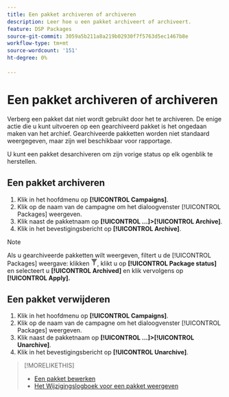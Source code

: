 ```yaml
---
title: Een pakket archiveren of archiveren
description: Leer hoe u een pakket archiveert of archiveert.
feature: DSP Packages
source-git-commit: 3059a5b211a8a219b02930f7f5763d5ec1467b8e
workflow-type: tm+mt
source-wordcount: '151'
ht-degree: 0%

---
```


# Een pakket archiveren of archiveren

Verberg een pakket dat niet wordt gebruikt door het te archiveren. De enige actie die u kunt uitvoeren op een gearchiveerd pakket is het ongedaan maken van het archief. Gearchiveerde pakketten worden niet standaard weergegeven, maar zijn wel beschikbaar voor rapportage.

U kunt een pakket desarchiveren om zijn vorige status op elk ogenblik te herstellen.

## Een pakket archiveren

1. Klik in het hoofdmenu op **[!UICONTROL Campaigns]**.
1. Klik op de naam van de campagne om het dialoogvenster [!UICONTROL Packages] weergeven.
1. Klik naast de pakketnaam op  **[!UICONTROL ...]>[!UICONTROL Archive]**.
1. Klik in het bevestigingsbericht op **[!UICONTROL Archive]**.

>[!NOTE]
>
>Als u gearchiveerde pakketten wilt weergeven, filtert u de [!UICONTROL Packages] weergave: klikken ![De knop Filter](/help/dsp/assets/filter.png), klikt u op **[!UICONTROL Package status]** en selecteert u **[!UICONTROL Archived]** en klik vervolgens op **[!UICONTROL Apply].**

## Een pakket verwijderen

1. Klik in het hoofdmenu op **[!UICONTROL Campaigns]**.
1. Klik op de naam van de campagne om het dialoogvenster [!UICONTROL Packages] weergeven.
1. Klik naast de pakketnaam op  **[!UICONTROL ...]>[!UICONTROL Unarchive]**.
1. Klik in het bevestigingsbericht op **[!UICONTROL Unarchive]**.

>[!MORELIKETHIS]
>
>* [Een pakket bewerken](package-edit.md)
>* [Het Wijzigingslogboek voor een pakket weergeven](package-change-log.md)

